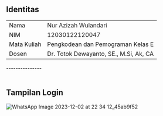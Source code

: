 ## Identitas

<table align="center">
  <tr><td>Nama</td><td>Nur Azizah Wulandari</td></tr>
  <tr><td>NIM</td><td>12030122120047</td></tr>
  <tr><td>Mata Kuliah</td><td>Pengkodean dan Pemograman Kelas E</td></tr>
  <tr><td>Dosen</td><td>Dr. Totok Dewayanto, SE., M.Si, Ak, CA</td></tr>
</table>
---------------
  
   </td>
</tr>   
</table> 
<br><br>

## Tampilan Login
![WhatsApp Image 2023-12-02 at 22 34 12_45ab9f52](https://github.com/nurazizahwd/Sistem-Informasi-Kasir-Resto-Kondang/assets/151890058/495aa58d-02a5-4512-9f92-cf084ec8ad90)

